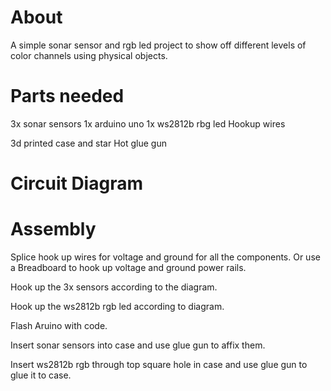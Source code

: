 # About

A simple sonar sensor and rgb led project to show off different levels of color channels using physical objects.

# Parts needed

3x sonar sensors
1x arduino uno
1x ws2812b rbg led
Hookup wires

3d printed case and star
Hot glue gun

# Circuit Diagram



# Assembly

Splice hook up wires for voltage and ground for all the components. Or use a Breadboard to hook up voltage and ground power rails.

Hook up the 3x sensors according to the diagram. 

Hook up the ws2812b rgb led according to diagram.

Flash Aruino with code.

Insert sonar sensors into case and use glue gun to affix them.

Insert ws2812b rgb through top square hole in case and use glue gun to glue it to case.

